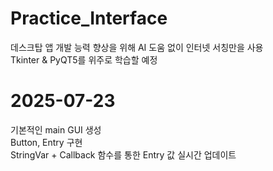 # Practice_Interface
데스크탑 앱 개발 능력 향상을 위해 AI 도움 없이 인터넷 서칭만을 사용 \
Tkinter & PyQT5를 위주로 학습할 예정 

# 2025-07-23 #
기본적인 main GUI 생성 \
Button, Entry 구현 \
StringVar + Callback 함수를 통한 Entry 값 실시간 업데이트 